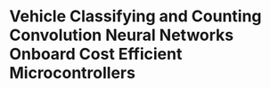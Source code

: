 # Vehicle Classifying and Counting Convolution Neural Networks Onboard Cost Efficient Microcontrollers
